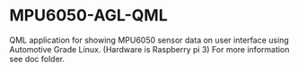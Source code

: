 # MPU6050-AGL-QML
QML application for showing MPU6050 sensor data on user interface using Automotive Grade Linux.
(Hardware is Raspberry pi 3)
For more information see doc folder.
